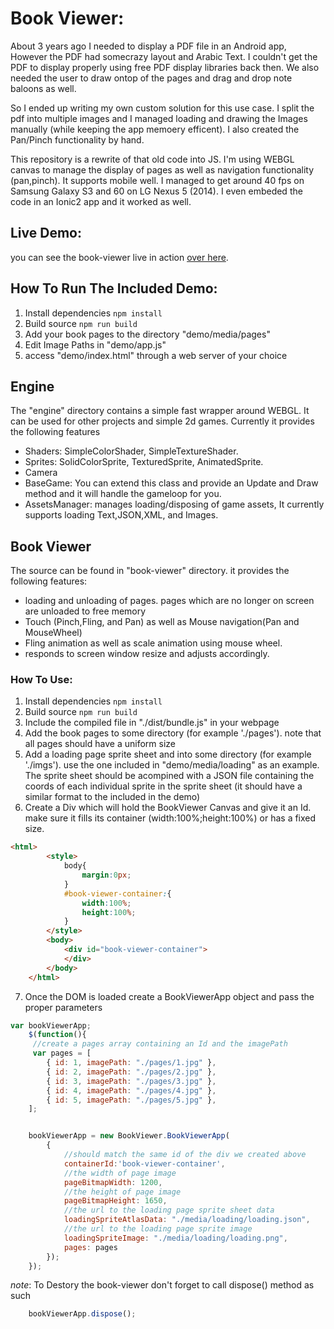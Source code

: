 # Book Viewer:
About 3 years ago I needed to display a PDF file in an Android app, However the PDF had somecrazy layout and Arabic Text.
I couldn't get the PDF to display properly using free PDF display libraries back then. We also needed the user to draw ontop of the pages and drag and drop note baloons as well.

So I ended up writing my own custom solution for this use case. I split the pdf into multiple images and I managed loading and drawing the Images manually (while keeping the app memoery efficent).
I also created the Pan/Pinch functionality by hand.

This repository is a rewrite of that old code into JS. I'm using WEBGL canvas to manage the display of pages as well as navigation functionality (pan,pinch). 
It supports mobile well. I managed to get around 40 fps on Samsung Galaxy S3 and 60 on LG Nexus 5 (2014). I even embeded the code in an Ionic2 app and it worked as well.


## Live Demo:
you can see the book-viewer live in action [over here](https://dl.dropboxusercontent.com/u/37393408/book-viewer/index.html).

## How To Run The Included Demo:
1. Install dependencies
`npm install`
2. Build source
`npm run build`
3. Add your book pages  to the directory "demo/media/pages"
4. Edit Image Paths in "demo/app.js"
4. access "demo/index.html" through a web server of your choice


## Engine
The "engine" directory contains a  simple fast wrapper around WEBGL. It can be used for other projects and simple 2d games.
Currently it provides the following features

* Shaders: SimpleColorShader, SimpleTextureShader.
* Sprites: SolidColorSprite, TexturedSprite, AnimatedSprite.
* Camera
* BaseGame: You can extend this class and provide an Update and Draw method and it will handle the gameloop for you. 
* AssetsManager: manages loading/disposing of game assets, It currently supports loading Text,JSON,XML, and Images.


## Book Viewer
The source can be found in "book-viewer" directory. it provides the following features:
* loading and unloading of pages. pages which are no longer on screen are unloaded to free memory
* Touch (Pinch,Fling, and Pan) as well as Mouse navigation(Pan and MouseWheel)  
* Fling animation as well as scale animation using mouse wheel.
* responds to screen window resize and adjusts accordingly.


### How To Use:
1. Install dependencies
`npm install`
2. Build source
`npm run build`
3. Include the compiled file  in "./dist/bundle.js" in your webpage 
4. Add the book pages to some directory (for example './pages'). note that all pages should have a uniform size
5. Add a loading page sprite sheet and into  some directory (for example './imgs'). use the one included in "demo/media/loading" as an example.
The sprite sheet should be acompined with a JSON file containing the coords of each individual sprite in the sprite sheet (it should have a similar format to the included in the demo)  
6. Create a Div which will hold the BookViewer Canvas and give it an Id. make sure it fills its container (width:100%;height:100%) or has a fixed size.
```html
<html>
        <style>
            body{
                margin:0px;
            }
            #book-viewer-container:{
                width:100%;
                height:100%;
            }
        </style>
        <body>
            <div id="book-viewer-container">
            </div>
        </body>
    </html>
``` 

7. Once the DOM is loaded create a BookViewerApp object and pass the proper parameters
```js
var bookViewerApp;
    $(function(){
     //create a pages array containing an Id and the imagePath 
     var pages = [
        { id: 1, imagePath: "./pages/1.jpg" },
        { id: 2, imagePath: "./pages/2.jpg" },
        { id: 3, imagePath: "./pages/3.jpg" },
        { id: 4, imagePath: "./pages/4.jpg" },
        { id: 5, imagePath: "./pages/5.jpg" },
    ];


    bookViewerApp = new BookViewer.BookViewerApp(
        {
            //should match the same id of the div we created above 
            containerId:'book-viewer-container',
            //the width of page image
            pageBitmapWidth: 1200,
            //the height of page image
            pageBitmapHeight: 1650,
            //the url to the loading page sprite sheet data
            loadingSpriteAtlasData: "./media/loading/loading.json",
            //the url to the loading page sprite image
            loadingSpriteImage: "./media/loading/loading.png",
            pages: pages
        });
    });
```
*note*: To Destory the book-viewer don't forget to call dispose() method as such
```js
    bookViewerApp.dispose();
```
